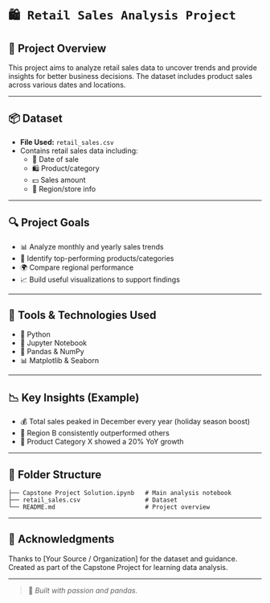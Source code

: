 # `🛍️ Retail Sales Analysis Project`

## 📌 Project Overview

This project aims to analyze retail sales data to uncover trends and provide insights for better business decisions. The dataset includes product sales across various dates and locations.

---

## 📦 Dataset

- **File Used:** `retail_sales.csv`
- Contains retail sales data including:
  - 📅 Date of sale
  - 🛍️ Product/category
  - 💵 Sales amount
  - 📍 Region/store info

---

## 🔍 Project Goals

- 📊 Analyze monthly and yearly sales trends
- 🛒 Identify top-performing products/categories
- 🌍 Compare regional performance
- 📈 Build useful visualizations to support findings

---

## 🧠 Tools & Technologies Used

- 🐍 Python
- 📘 Jupyter Notebook
- 🧮 Pandas & NumPy
- 📊 Matplotlib & Seaborn

---

## 📉 Key Insights (Example)

- 💰 Total sales peaked in December every year (holiday season boost)
- 📍 Region B consistently outperformed others
- 🛒 Product Category X showed a 20% YoY growth

---

## 📁 Folder Structure

```
├── Capstone Project Solution.ipynb   # Main analysis notebook
├── retail_sales.csv                  # Dataset
└── README.md                         # Project overview
```

---

## 🙌 Acknowledgments

Thanks to [Your Source / Organization] for the dataset and guidance.  
Created as part of the Capstone Project for learning data analysis.

---

> 🚀 *Built with passion and pandas.*
